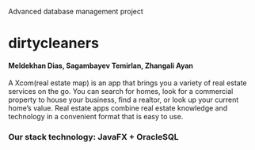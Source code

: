Advanced database management project
# dirtycleaners
#### Meldekhan Dias, Sagambayev Temirlan, Zhangali Ayan
A Xcom(real estate map) is an app that brings you a variety of real estate services on the go. You can search for homes, look for a commercial property to house your business, find a realtor, or look up your current home’s value. Real estate apps combine real estate knowledge and technology in a convenient format that is easy to use. 
### Our stack technology: JavaFX + OracleSQL
